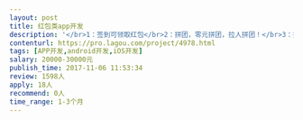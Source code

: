 ```yaml
---                
layout: post       
title: 红包类app开发           
description: '</br>1：签到可领取红包</br>2：拼团，零元拼团，拉人拼团！</br>3：拼运气，每人出一元系统开谁大！</br>4：邀请好友，邀请可获得1元红包！</br>5：提现到微信钱包！</br>'     
contenturl: https://pro.lagou.com/project/4978.html      
tags: [APP开发,android开发,iOS开发]            
salary: 20000-30000元          
publish_time: 2017-11-06 11:53:34         
review: 1598人                   
apply: 18人                   
recommend: 0人                   
time_range: 1-3个月              
---                 
```

